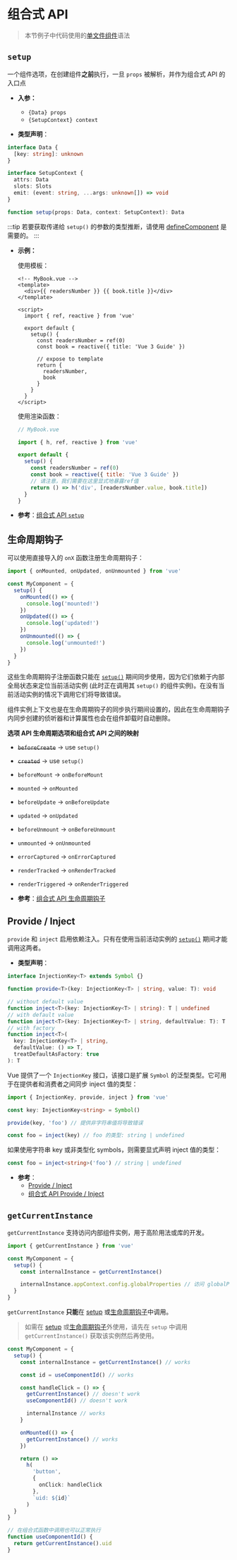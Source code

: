 # 组合式 API

> 本节例子中代码使用的[单文件组件](../guide/single-file-component.html)语法

## `setup`

一个组件选项，在创建组件**之前**执行，一旦 `props` 被解析，并作为组合式 API 的入口点

- **入参：**

  - `{Data} props`
  - `{SetupContext} context`

- **类型声明**：

```ts
interface Data {
  [key: string]: unknown
}

interface SetupContext {
  attrs: Data
  slots: Slots
  emit: (event: string, ...args: unknown[]) => void
}

function setup(props: Data, context: SetupContext): Data
```

:::tip
若要获取传递给 `setup()` 的参数的类型推断，请使用 [defineComponent](global-api.html#definecomponent) 是需要的。
:::

- **示例：**

  使用模板：

  ```vue-html
  <!-- MyBook.vue -->
  <template>
    <div>{{ readersNumber }} {{ book.title }}</div>
  </template>

  <script>
    import { ref, reactive } from 'vue'

    export default {
      setup() {
        const readersNumber = ref(0)
        const book = reactive({ title: 'Vue 3 Guide' })

        // expose to template
        return {
          readersNumber,
          book
        }
      }
    }
  </script>
  ```

  使用渲染函数：

  ```js
  // MyBook.vue

  import { h, ref, reactive } from 'vue'

  export default {
    setup() {
      const readersNumber = ref(0)
      const book = reactive({ title: 'Vue 3 Guide' })
      // 请注意，我们需要在这里显式地暴露ref值
      return () => h('div', [readersNumber.value, book.title])
    }
  }
  ```

- **参考**：[组合式 API `setup`](../guide/composition-api-setup.html)

## 生命周期钩子

可以使用直接导入的 `onX` 函数注册生命周期钩子：

```js
import { onMounted, onUpdated, onUnmounted } from 'vue'

const MyComponent = {
  setup() {
    onMounted(() => {
      console.log('mounted!')
    })
    onUpdated(() => {
      console.log('updated!')
    })
    onUnmounted(() => {
      console.log('unmounted!')
    })
  }
}
```

这些生命周期钩子注册函数只能在 [`setup()`](#setup) 期间同步使用，因为它们依赖于内部全局状态来定位当前活动实例 (此时正在调用其 `setup()` 的组件实例)。在没有当前活动实例的情况下调用它们将导致错误。

组件实例上下文也是在生命周期钩子的同步执行期间设置的，因此在生命周期钩子内同步创建的侦听器和计算属性也会在组件卸载时自动删除。

**选项 API 生命周期选项和组合式 API 之间的映射**

  - ~~`beforeCreate`~~ -> use `setup()`
  - ~~`created`~~ -> use `setup()`
  - `beforeMount` -> `onBeforeMount`
  - `mounted` -> `onMounted`
  - `beforeUpdate` -> `onBeforeUpdate`
  - `updated` -> `onUpdated`
  - `beforeUnmount` -> `onBeforeUnmount`
  - `unmounted` -> `onUnmounted`
  - `errorCaptured` -> `onErrorCaptured`
  - `renderTracked` -> `onRenderTracked`
  - `renderTriggered` -> `onRenderTriggered`

- **参考**：[组合式 API 生命周期钩子](../guide/composition-api-lifecycle-hooks.html)

## Provide / Inject

`provide` 和 `inject` 启用依赖注入。只有在使用当前活动实例的 [`setup()`](#setup) 期间才能调用这两者。

- **类型声明**：

<!-- TODO: translation -->

```ts
interface InjectionKey<T> extends Symbol {}

function provide<T>(key: InjectionKey<T> | string, value: T): void

// without default value
function inject<T>(key: InjectionKey<T> | string): T | undefined
// with default value
function inject<T>(key: InjectionKey<T> | string, defaultValue: T): T
// with factory
function inject<T>(
  key: InjectionKey<T> | string,
  defaultValue: () => T,
  treatDefaultAsFactory: true
): T
```

Vue 提供了一个 `InjectionKey` 接口，该接口是扩展 `Symbol` 的泛型类型。它可用于在提供者和消费者之间同步 inject 值的类型：

```ts
import { InjectionKey, provide, inject } from 'vue'

const key: InjectionKey<string> = Symbol()

provide(key, 'foo') // 提供非字符串值将导致错误

const foo = inject(key) // foo 的类型: string | undefined
```

如果使用字符串 key 或非类型化 symbols，则需要显式声明 inject 值的类型：

```ts
const foo = inject<string>('foo') // string | undefined
```

- **参考**：
  - [Provide / Inject](../guide/component-provide-inject.html)
  - [组合式 API Provide / Inject](../guide/composition-api-provide-inject.html)

## `getCurrentInstance`

`getCurrentInstance` 支持访问内部组件实例，用于高阶用法或库的开发。

```ts
import { getCurrentInstance } from 'vue'

const MyComponent = {
  setup() {
    const internalInstance = getCurrentInstance()

    internalInstance.appContext.config.globalProperties // 访问 globalProperties
  }
}
```

`getCurrentInstance` **只能**在 [setup](#setup) 或[生命周期钩子](#lifecycle-hooks)中调用。

> 如需在 [setup](#setup) 或[生命周期钩子](#lifecycle-hooks)外使用，请先在 `setup` 中调用 `getCurrentInstance()` 获取该实例然后再使用。

```ts
const MyComponent = {
  setup() {
    const internalInstance = getCurrentInstance() // works

    const id = useComponentId() // works

    const handleClick = () => {
      getCurrentInstance() // doesn't work
      useComponentId() // doesn't work

      internalInstance // works
    }

    onMounted(() => {
      getCurrentInstance() // works
    })

    return () =>
      h(
        'button',
        {
          onClick: handleClick
        },
        `uid: ${id}`
      )
  }
}

// 在组合式函数中调用也可以正常执行
function useComponentId() {
  return getCurrentInstance().uid
}
```
